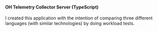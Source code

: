 #### OH Telemetry Collector Server (TypeScript)

I created this application with the intention of comparing three different languages (with similar technologies) by doing workload tests.
